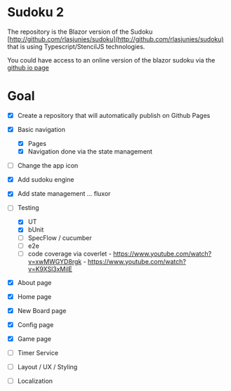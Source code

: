 # Sudoku 2

The repository is the Blazor version of the Sudoku [http://github.com/rlasjunies/sudoku](http://github.com/rlasjunies/sudoku) that is using Typescript/StencilJS technologies.

You could have access to an online version of the blazor sudoku via the [github io page](https://rlasjunies.github.io/Sudoku2/)

# Goal

- [x] Create a repository that will automatically publish on Github Pages
- [x] Basic navigation
  - [x] Pages
  - [x] Navigation done via the state management
- [ ] Change the app icon 
- [x] Add sudoku engine 
- [x] Add state management ... fluxor
- [ ] Testing
  - [x] UT
  - [x] bUnit
  - [ ] SpecFlow / cucumber
  - [ ] e2e
  - [ ] code coverage via coverlet 
		- https://www.youtube.com/watch?v=xwMWGYD8rgk
		- https://www.youtube.com/watch?v=K9XSl3xMilE
- [x] About page
- [x] Home page
- [x] New Board page
- [x] Config page
- [x] Game page
- [ ] Timer Service
- [ ] Layout / UX / Styling
- [ ] Localization

